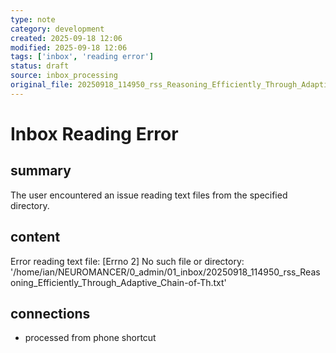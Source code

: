```yaml
---
type: note
category: development
created: 2025-09-18 12:06
modified: 2025-09-18 12:06
tags: ['inbox', 'reading error']
status: draft
source: inbox_processing
original_file: 20250918_114950_rss_Reasoning_Efficiently_Through_Adaptive_Chain-of-Th.txt
---
```


# Inbox Reading Error

## summary
The user encountered an issue reading text files from the specified directory.

## content
Error reading text file: [Errno 2] No such file or directory: '/home/ian/NEUROMANCER/0_admin/01_inbox/20250918_114950_rss_Reasoning_Efficiently_Through_Adaptive_Chain-of-Th.txt'

## connections
- processed from phone shortcut
